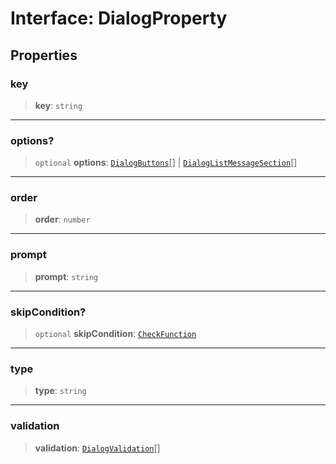 # Interface: DialogProperty

## Properties

### key

> **key**: `string`

***

### options?

> `optional` **options**: [`DialogButtons`](/api/structures/Dialog/interfaces/DialogButtons.md)[] \| [`DialogListMessageSection`](/api/structures/Dialog/interfaces/DialogListMessageSection.md)[]

***

### order

> **order**: `number`

***

### prompt

> **prompt**: `string`

***

### skipCondition?

> `optional` **skipCondition**: [`CheckFunction`](/api/structures/Dialog/type-aliases/CheckFunction.md)

***

### type

> **type**: `string`

***

### validation

> **validation**: [`DialogValidation`](/api/structures/Dialog/interfaces/DialogValidation.md)[]
